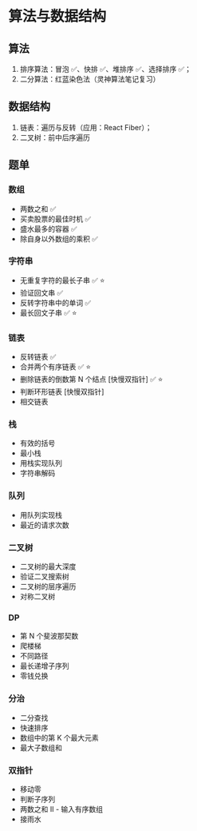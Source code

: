 # 算法与数据结构

## 算法

1. 排序算法：冒泡 ✅、快排 ✅、堆排序 ✅、选择排序 ✅；
2. 二分算法：红蓝染色法（灵神算法笔记复习）

## 数据结构

1. 链表：遍历与反转（应用：React Fiber）；
2. 二叉树：前中后序遍历

## 题单

### 数组

- 两数之和 ✅
- 买卖股票的最佳时机 ✅
- 盛水最多的容器 ✅
- 除自身以外数组的乘积 ✅

### 字符串

- 无重复字符的最长子串 ✅ ⭐
- 验证回文串 ✅
- 反转字符串中的单词 ✅
- 最长回文子串 ✅ ⭐

### 链表

- 反转链表 ✅
- 合并两个有序链表 ✅ ⭐
- 删除链表的倒数第 N 个结点 [快慢双指针] ✅ ⭐
- 判断环形链表 [快慢双指针]
- 相交链表

### 栈

- 有效的括号
- 最小栈
- 用栈实现队列
- 字符串解码

### 队列

- 用队列实现栈
- 最近的请求次数

### 二叉树

- 二叉树的最大深度
- 验证二叉搜索树
- 二叉树的层序遍历
- 对称二叉树

### DP

- 第 N 个斐波那契数
- 爬楼梯
- 不同路径
- 最长递增子序列
- 零钱兑换

### 分治

- 二分查找
- 快速排序
- 数组中的第 K 个最大元素
- 最大子数组和

### 双指针

- 移动零
- 判断子序列
- 两数之和 II - 输入有序数组
- 接雨水
